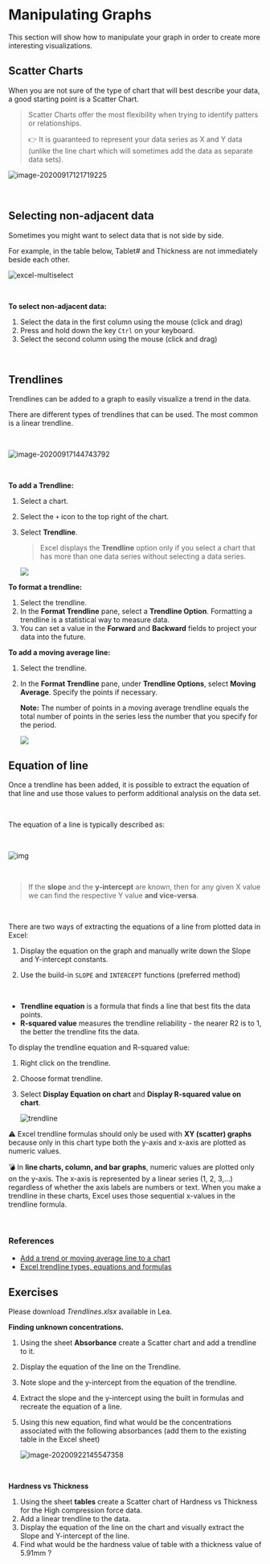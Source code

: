# Manipulating Graphs

This section will show how to manipulate your graph in order to create more interesting visualizations.

## Scatter Charts

When you are not sure of the type of chart that will best describe your data, a good starting point is a Scatter Chart.

> Scatter Charts offer the most flexibility when trying to identify patters or relationships.
>
> 👉 It is guaranteed to represent your data series as X and Y data (unlike the line chart which will sometimes add the data as separate data sets).

![image-20200917121719225](assets/image-20200917121719225.png)

<br>

## Selecting non-adjacent data

Sometimes you might want to select data that is not side by side.

For example, in the table below, Tablet# and Thickness are not immediately beside each other.



![excel-multiselect](assets/excel-multiselect.gif)

<br>

**To select non-adjacent data:**

1. Select the data in the first column using the mouse (click and drag)
2. Press and hold down the key  `Ctrl` on your keyboard.
3. Select the second column using the mouse (click and drag)

<br>

## Trendlines

Trendlines can be added to a graph to easily visualize a trend in the data.

There are different types of trendlines that can be used. The most common is a linear trendline.

<br>

![image-20200917144743792](assets/image-20200917144743792.png)

<br>

**To add a Trendline:**

1. Select a chart.

2. Select the `+` icon to the top right of the chart.

3. Select **Trendline**.

   > Excel displays the **Trendline** option only if you select a chart that has more than one data series without selecting a data series.

   ![](.\assets\trendline2.png)


**To format a trendline:**

1. Select the trendline.
2. In the **Format Trendline** pane, select a **Trendline Option**. Formatting a trendline is a statistical way to measure data.
3. You can set a value in the **Forward** and **Backward** fields to project your data into the future.



**To add a moving average line:**

1. Select the trendline.

4. In the **Format Trendline** pane, under **Trendline Options**, select **Moving Average**. Specify the points if necessary.

   **Note:** The number of points in a moving average trendline equals the total number of points in the series less the number that you specify for the period.
   
   ![](.\assets\trendline1.png)



## Equation of line

Once a trendline has been added, it is possible to extract the equation of that line and use those values to perform additional analysis on the data set.

<br>

The equation of a line is typically described as:

<br>

![img](https://lh3.googleusercontent.com/gw-QoaY4j5nnH1vsJ__MYCNhPvQjV4znobUBJ-YHhWH02oGATD1BKbJ6lVen5-AjdWbqg8uDATjfvKcAAfHBq-_Ut0ppGPTfQ12xR9wRI1fVGUutMwwRgV1MedawcMAUrQ-HIaCgP6U)

<br>

> If the **slope** and the **y-intercept** are known, then for any given X value we can find the respective Y value **and vice-versa**.

<br>

There are two ways of extracting the equations of a line from plotted data in Excel:

1. Display the equation on the graph and manually write down the Slope and Y-intercept constants.

2. Use the build-in `SLOPE` and `INTERCEPT` functions (preferred method)

<br>

- **Trendline equation** is a formula that finds a line that best fits the data points.
- **R-squared value** measures the trendline reliability - the nearer R2 is to 1, the better the trendline fits the data.



To display the trendline equation and R-squared value:

1. Right click on the trendline.

2. Choose format trendline.

3. Select **Display Equation on chart** and **Display R-squared value on chart**.

   
   
   ![trendline](assets/trendline.png)



⚠ Excel trendline formulas should only be used with **XY (scatter) graphs** because only in this chart type both the y-axis and x-axis are plotted as numeric values.

💣 In **line charts, column, and bar graphs**, numeric values are plotted only on the y-axis. The x-axis is represented by a linear series (1, 2, 3,…) regardless of whether the axis labels are numbers or text. When you make a trendline in these charts, Excel uses those sequential x-values in the trendline formula.



<br>

### References 

* [Add a trend or moving average line to a chart](https://support.microsoft.com/en-us/office/add-a-trend-or-moving-average-line-to-a-chart-fa59f86c-5852-4b68-a6d4-901a745842ad)
* [Excel trendline types, equations and formulas](https://www.ablebits.com/office-addins-blog/2019/01/16/excel-trendline-types-equations-formulas/)



## Exercises

Please download *Trendlines.xlsx* available in Lea.

**Finding unknown concentrations.**

1. Using the sheet **Absorbance** create a Scatter chart and add a trendline to it.

2. Display the equation of the line on the Trendline.

3. Note slope and the y-intercept from the equation of the trendline.

4. Extract the slope and the y-intercept using the built in formulas and recreate the equation of a line.

5. Using this new equation, find what would be the concentrations associated with the following absorbances (add them to the existing table in the Excel sheet)

   

   ![image-20200922145547358](assets/image-20200922145547358.png ':size=400')

<br>

**Hardness vs Thickness**

1. Using the sheet **tables** create a Scatter chart of Hardness vs Thickness for the High compression force data.
2. Add a linear trendline to the data.
3. Display the equation of the line on the chart and visually extract the Slope and Y-intercept of the line.
4. Find what would be the hardness value of table with a thickness value of 5.91mm ?

